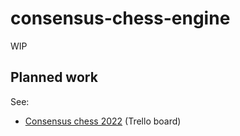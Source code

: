 # consensus-chess-engine

WIP

## Planned work

See:

* [Consensus chess 2022](https://trello.com/b/r0OX2iCq/consensus-chess-2022) (Trello board)

